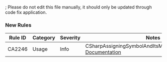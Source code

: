 ; Please do not edit this file manually, it should only be updated through code fix application.
### New Rules
Rule ID | Category | Severity | Notes
--------|----------|----------|-------
CA2246 | Usage | Info | CSharpAssigningSymbolAndItsMemberInSameStatement, [Documentation](https://docs.microsoft.com/visualstudio/code-quality/ca2246)
